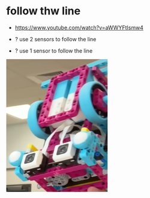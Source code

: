 # follow thw line

* https://www.youtube.com/watch?v=aWWYFtIsmw4

* ? use 2 sensors to follow the line
* ? use 1 sensor to follow the line

![alt text](image.png)


